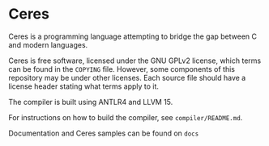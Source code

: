 # Ceres

Ceres is a programming language attempting to bridge the gap between C and modern languages.

Ceres is free software, licensed under the GNU GPLv2 license, which terms can be found in the `COPYING` file.
However, some components of this repository may be under other licenses. Each source file should
have a license header stating what terms apply to it.

The compiler is built using ANTLR4 and LLVM 15.

For instructions on how to build the compiler, see `compiler/README.md`.

Documentation and Ceres samples can be found on `docs`
